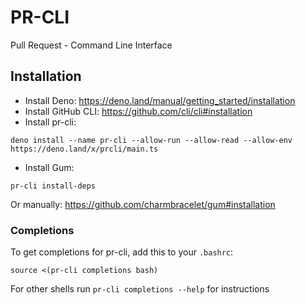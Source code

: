 # PR-CLI

Pull Request - Command Line Interface

## Installation

- Install Deno: https://deno.land/manual/getting_started/installation
- Install GitHub CLI: https://github.com/cli/cli#installation
- Install pr-cli:

```shell
deno install --name pr-cli --allow-run --allow-read --allow-env https://deno.land/x/prcli/main.ts
```

- Install Gum:

```shell
pr-cli install-deps
```

Or manually: https://github.com/charmbracelet/gum#installation

### Completions

To get completions for pr-cli, add this to your `.bashrc`:

```shell
source <(pr-cli completions bash)
```

For other shells run `pr-cli completions --help` for instructions
